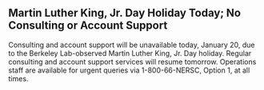 ## Martin Luther King, Jr. Day Holiday Today; No Consulting or Account Support

Consulting and account support will be unavailable today, January 20, due
to the Berkeley Lab-observed Martin Luther King, Jr. Day holiday. Regular 
consulting and account support services will resume tomorrow. Operations 
staff are available for urgent queries via 1-800-66-NERSC, Option 1, at all 
times.
